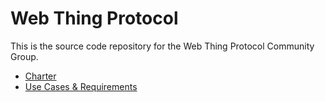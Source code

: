 # Web Thing Protocol
This is the source code repository for the Web Thing Protocol Community Group.

* [Charter](./charter)
* [Use Cases & Requirements](./requirements)
